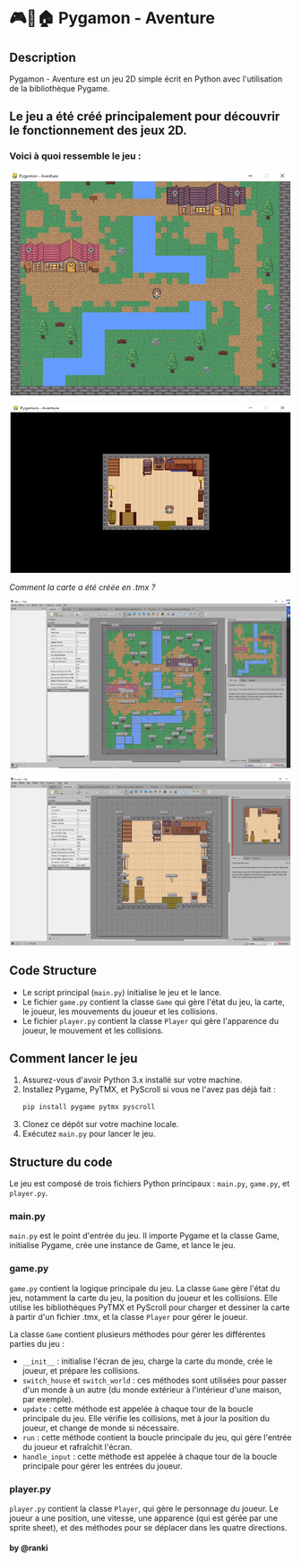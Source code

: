 # 🎮🧭🏠 Pygamon - Aventure

## Description

Pygamon - Aventure est un jeu 2D simple écrit en Python avec l'utilisation de la bibliothèque Pygame. <br>

## **Le jeu a été créé principalement pour découvrir le fonctionnement des jeux 2D.**

### Voici à quoi ressemble le jeu : 

<p align="center"><img src="img/Jeux.PNG" alt="jeu.png" width="500" height="400" /></p>
<p align="center"><img src="img/Maison.PNG" alt="jeu.png" width="500" height="300" /></p>

*Comment la carte a été créée en .tmx ?*

<p align="center"><img src="img/carte_tmx.PNG" alt="jeu.png" width="500" height="300" /></p>
<p align="center"><img src="img/house.tmx" alt="jeu.png" width="500" height="300" /></p>

## Code Structure

- Le script principal (`main.py`) initialise le jeu et le lance.
- Le fichier `game.py` contient la classe `Game` qui gère l'état du jeu, la carte, le joueur, les mouvements du joueur et les collisions.
- Le fichier `player.py` contient la classe `Player` qui gère l'apparence du joueur, le mouvement et les collisions.

## Comment lancer le jeu

1. Assurez-vous d'avoir Python 3.x installé sur votre machine.
2. Installez Pygame, PyTMX, et PyScroll si vous ne l'avez pas déjà fait :
    ```bash
    pip install pygame pytmx pyscroll
    ```
3. Clonez ce dépôt sur votre machine locale.
4. Exécutez `main.py` pour lancer le jeu.

## Structure du code

Le jeu est composé de trois fichiers Python principaux : `main.py`, `game.py`, et `player.py`.

### main.py

`main.py` est le point d'entrée du jeu. Il importe Pygame et la classe Game, initialise Pygame, crée une instance de Game, et lance le jeu.

### game.py

`game.py` contient la logique principale du jeu. La classe `Game` gère l'état du jeu, notamment la carte du jeu, la position du joueur et les collisions. Elle utilise les bibliothèques PyTMX et PyScroll pour charger et dessiner la carte à partir d'un fichier .tmx, et la classe `Player` pour gérer le joueur.

La classe `Game` contient plusieurs méthodes pour gérer les différentes parties du jeu :

- `__init__` : initialise l'écran de jeu, charge la carte du monde, crée le joueur, et prépare les collisions.
- `switch_house` et `switch_world` : ces méthodes sont utilisées pour passer d'un monde à un autre (du monde extérieur à l'intérieur d'une maison, par exemple).
- `update` : cette méthode est appelée à chaque tour de la boucle principale du jeu. Elle vérifie les collisions, met à jour la position du joueur, et change de monde si nécessaire.
- `run` : cette méthode contient la boucle principale du jeu, qui gère l'entrée du joueur et rafraîchit l'écran.
- `handle_input` : cette méthode est appelée à chaque tour de la boucle principale pour gérer les entrées du joueur.

### player.py

`player.py` contient la classe `Player`, qui gère le personnage du joueur. Le joueur a une position, une vitesse, une apparence (qui est gérée par une sprite sheet), et des méthodes pour se déplacer dans les quatre directions.

#### by @ranki
